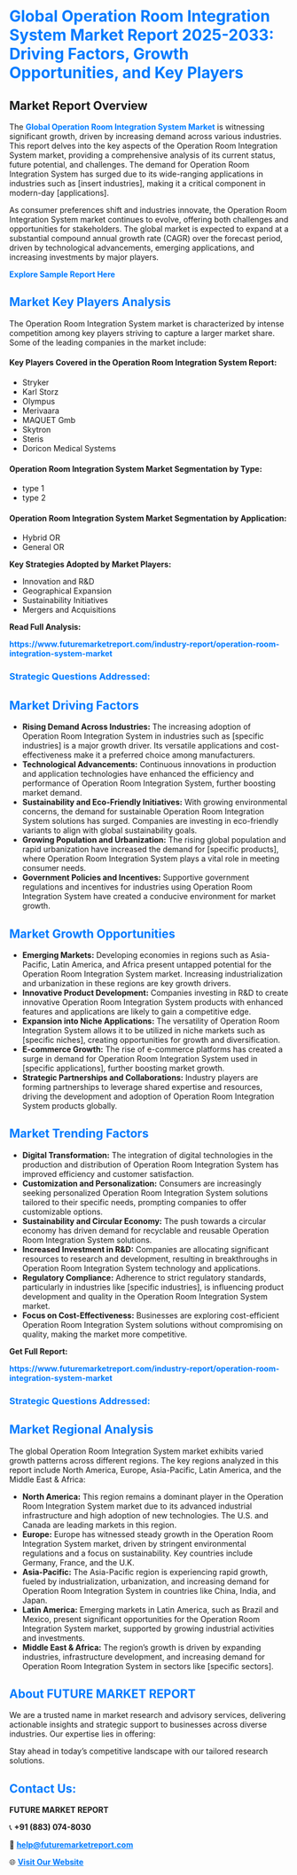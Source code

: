 <h1 style="color: #007BFF;">Global Operation Room Integration System Market Report 2025-2033: Driving Factors, Growth Opportunities, and Key Players</h1>

<section id="overview">
<h2>Market Report Overview</h2>
<p>The <a href="https://www.futuremarketreport.com/industry-report/operation-room-integration-system-market" style="color: #007BFF; text-decoration: none;"><strong>Global Operation Room Integration System Market</strong></a> is witnessing significant growth, driven by increasing demand across various industries. This report delves into the key aspects of the Operation Room Integration System market, providing a comprehensive analysis of its current status, future potential, and challenges. The demand for Operation Room Integration System has surged due to its wide-ranging applications in industries such as [insert industries], making it a critical component in modern-day [applications].</p>
<p>As consumer preferences shift and industries innovate, the Operation Room Integration System market continues to evolve, offering both challenges and opportunities for stakeholders. The global market is expected to expand at a substantial compound annual growth rate (CAGR) over the forecast period, driven by technological advancements, emerging applications, and increasing investments by major players.</p>
</section>

<section id="overview">
<p><a href="https://www.futuremarketreport.com/request-sample/reportId=104442" style="color: #007BFF; text-decoration: none;"><strong>Explore Sample Report Here</strong></a></p>
</section>

<section id="key-players">
<h2 style="color: #007BFF;">Market Key Players Analysis</h2>
<p>The Operation Room Integration System market is characterized by intense competition among key players striving to capture a larger market share. Some of the leading companies in the market include:</p>
<h4>Key Players Covered in the Operation Room Integration System Report:</h4>
<ul><li>Stryker</li><li>Karl Storz</li><li>Olympus</li><li>Merivaara</li><li>MAQUET Gmb</li><li>Skytron</li><li>Steris</li><li>Doricon Medical Systems</li></ul>
<h4>Operation Room Integration System Market Segmentation by Type:</h4>
<ul><li>type 1</li><li>type 2</li></ul>

<h4>Operation Room Integration System Market Segmentation by Application:</h4>
<ul><li>Hybrid OR</li><li>General OR</li></ul>
<p><strong>Key Strategies Adopted by Market Players:</strong></p>
<ul>
<li>Innovation and R&D</li>
<li>Geographical Expansion</li>
<li>Sustainability Initiatives</li>
<li>Mergers and Acquisitions</li>
</ul>
</section>

<section>
<p><strong>Read Full Analysis: </strong></p><a href="https://www.futuremarketreport.com/industry-report/operation-room-integration-system-market" style="color: #007BFF; text-decoration: none;"><strong>https://www.futuremarketreport.com/industry-report/operation-room-integration-system-market</strong></a>
<h3 style="color: #007BFF;">Strategic Questions Addressed:</h3>
</section>

<section id="driving-factors">
<h2 style="color: #007BFF;">Market Driving Factors</h2>
<ul>
<li><strong>Rising Demand Across Industries:</strong> The increasing adoption of Operation Room Integration System in industries such as [specific industries] is a major growth driver. Its versatile applications and cost-effectiveness make it a preferred choice among manufacturers.</li>
<li><strong>Technological Advancements:</strong> Continuous innovations in production and application technologies have enhanced the efficiency and performance of Operation Room Integration System, further boosting market demand.</li>
<li><strong>Sustainability and Eco-Friendly Initiatives:</strong> With growing environmental concerns, the demand for sustainable Operation Room Integration System solutions has surged. Companies are investing in eco-friendly variants to align with global sustainability goals.</li>
<li><strong>Growing Population and Urbanization:</strong> The rising global population and rapid urbanization have increased the demand for [specific products], where Operation Room Integration System plays a vital role in meeting consumer needs.</li>
<li><strong>Government Policies and Incentives:</strong> Supportive government regulations and incentives for industries using Operation Room Integration System have created a conducive environment for market growth.</li>
</ul>
</section>

<section id="growth-opportunities">
<h2 style="color: #007BFF;">Market Growth Opportunities</h2>
<ul>
<li><strong>Emerging Markets:</strong> Developing economies in regions such as Asia-Pacific, Latin America, and Africa present untapped potential for the Operation Room Integration System market. Increasing industrialization and urbanization in these regions are key growth drivers.</li>
<li><strong>Innovative Product Development:</strong> Companies investing in R&D to create innovative Operation Room Integration System products with enhanced features and applications are likely to gain a competitive edge.</li>
<li><strong>Expansion into Niche Applications:</strong> The versatility of Operation Room Integration System allows it to be utilized in niche markets such as [specific niches], creating opportunities for growth and diversification.</li>
<li><strong>E-commerce Growth:</strong> The rise of e-commerce platforms has created a surge in demand for Operation Room Integration System used in [specific applications], further boosting market growth.</li>
<li><strong>Strategic Partnerships and Collaborations:</strong> Industry players are forming partnerships to leverage shared expertise and resources, driving the development and adoption of Operation Room Integration System products globally.</li>
</ul>
</section>

<section id="trending-factors">
<h2 style="color: #007BFF;">Market Trending Factors</h2>
<ul>
<li><strong>Digital Transformation:</strong> The integration of digital technologies in the production and distribution of Operation Room Integration System has improved efficiency and customer satisfaction.</li>
<li><strong>Customization and Personalization:</strong> Consumers are increasingly seeking personalized Operation Room Integration System solutions tailored to their specific needs, prompting companies to offer customizable options.</li>
<li><strong>Sustainability and Circular Economy:</strong> The push towards a circular economy has driven demand for recyclable and reusable Operation Room Integration System solutions.</li>
<li><strong>Increased Investment in R&D:</strong> Companies are allocating significant resources to research and development, resulting in breakthroughs in Operation Room Integration System technology and applications.</li>
<li><strong>Regulatory Compliance:</strong> Adherence to strict regulatory standards, particularly in industries like [specific industries], is influencing product development and quality in the Operation Room Integration System market.</li>
<li><strong>Focus on Cost-Effectiveness:</strong> Businesses are exploring cost-efficient Operation Room Integration System solutions without compromising on quality, making the market more competitive.</li>
</ul>
</section>

<section>
<p><strong>Get Full Report: </strong></p><a href="https://www.futuremarketreport.com/industry-report/operation-room-integration-system-market" style="color: #007BFF; text-decoration: none;"><strong>https://www.futuremarketreport.com/industry-report/operation-room-integration-system-market</strong></a>
<h3 style="color: #007BFF;">Strategic Questions Addressed:</h3>
</section>


<section id="regional-analysis">
<h2 style="color: #007BFF;">Market Regional Analysis</h2>
<p>The global Operation Room Integration System market exhibits varied growth patterns across different regions. The key regions analyzed in this report include North America, Europe, Asia-Pacific, Latin America, and the Middle East & Africa:</p>
<ul>
<li><strong>North America:</strong> This region remains a dominant player in the Operation Room Integration System market due to its advanced industrial infrastructure and high adoption of new technologies. The U.S. and Canada are leading markets in this region.</li>
<li><strong>Europe:</strong> Europe has witnessed steady growth in the Operation Room Integration System market, driven by stringent environmental regulations and a focus on sustainability. Key countries include Germany, France, and the U.K.</li>
<li><strong>Asia-Pacific:</strong> The Asia-Pacific region is experiencing rapid growth, fueled by industrialization, urbanization, and increasing demand for Operation Room Integration System in countries like China, India, and Japan.</li>
<li><strong>Latin America:</strong> Emerging markets in Latin America, such as Brazil and Mexico, present significant opportunities for the Operation Room Integration System market, supported by growing industrial activities and investments.</li>
<li><strong>Middle East & Africa:</strong> The region’s growth is driven by expanding industries, infrastructure development, and increasing demand for Operation Room Integration System in sectors like [specific sectors].</li>
</ul>
</section>

<footer>
<h2 style="color: #007BFF;">About FUTURE MARKET REPORT</h2>
<p>We are a trusted name in market research and advisory services, delivering actionable insights and strategic support to businesses across diverse industries. Our expertise lies in offering:</p>

<p>Stay ahead in today’s competitive landscape with our tailored research solutions.</p>

<h2 style="color: #007BFF;">Contact Us:</h2>
<p><strong>FUTURE MARKET REPORT</strong></p>
<p>📞 <strong>+91 (883) 074-8030</strong></p>
<p>📧 <strong><a href="mailto:help@futuremarketreport.com" style="color: #007BFF;">help@futuremarketreport.com</a></strong></p>
<p>🌐 <strong><a href="https://www.futuremarketreport.com/" style="color: #007BFF;">Visit Our Website</a></strong></p>
</footer>